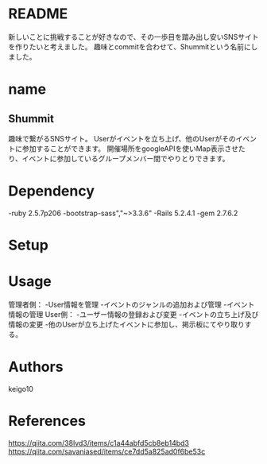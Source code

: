 # README

新しいことに挑戦することが好きなので、その一歩目を踏み出し安いSNSサイトを作りたいと考えました。
趣味とcommitを合わせて、Shummitという名前にしました。

# name
## Shummit
趣味で繋がるSNSサイト。
Userがイベントを立ち上げ、他のUserがそのイベントに参加することができます。
開催場所をgoogleAPIを使いMap表示させたり、イベントに参加しているグループメンバー間でやりとりできます。


# Dependency

-ruby 2.5.7p206 
-bootstrap-sass","~>3.3.6"
-Rails 5.2.4.1
-gem 2.7.6.2
# Setup

# Usage
管理者側：
-User情報を管理
-イベントのジャンルの追加および管理
-イベント情報の管理
User側：
-ユーザー情報の登録および変更
-イベントの立ち上げ及び情報の変更
-他のUserが立ち上げたイベントに参加し、掲示板にてやり取りする。

# Authors
keigo10

# References
https://qiita.com/38lvd3/items/c1a44abfd5cb8eb14bd3
https://qiita.com/savaniased/items/ce7dd5a825ad0f6be53c
